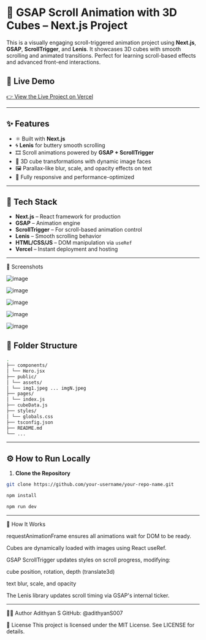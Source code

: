 # 🎢 GSAP Scroll Animation with 3D Cubes – Next.js Project

This is a visually engaging scroll-triggered animation project using **Next.js**, **GSAP**, **ScrollTrigger**, and **Lenis**. It showcases 3D cubes with smooth scrolling and animated transitions. Perfect for learning scroll-based effects and advanced front-end interactions.

## 🔗 Live Demo  
[👉 View the Live Project on Vercel]((https://woxro-test.vercel.app/))  

---

## ✨ Features

- ⚛️ Built with **Next.js**
- 🌀 **Lenis** for buttery smooth scrolling
- 🎞️ Scroll animations powered by **GSAP + ScrollTrigger**
- 🧊 3D cube transformations with dynamic image faces
- 🖼️ Parallax-like blur, scale, and opacity effects on text
- 📱 Fully responsive and performance-optimized

---

## 🚀 Tech Stack

- **Next.js** – React framework for production
- **GSAP** – Animation engine
- **ScrollTrigger** – For scroll-based animation control
- **Lenis** – Smooth scrolling behavior
- **HTML/CSS/JS** – DOM manipulation via `useRef`
- **Vercel** – Instant deployment and hosting

---
📸 Screenshots

![image](https://github.com/user-attachments/assets/5c51aff8-ce53-4c00-8df7-091e333f3287)

![image](https://github.com/user-attachments/assets/da116cfc-e153-4559-83b2-89218e09dd0f)

![image](https://github.com/user-attachments/assets/516e135d-0a39-4b7a-94da-f5fd0baa0ef8)

![image](https://github.com/user-attachments/assets/d270e1b2-760f-4d8a-a949-ca265940ec73)

![image](https://github.com/user-attachments/assets/416c64f7-c10f-42f1-b716-cf1329da72f8)






## 📂 Folder Structure

```bash
.
├── components/
│ └── Hero.jsx
├── public/
│ └── assets/
│ └── img1.jpeg ... imgN.jpeg
├── pages/
│ └── index.js
├── cubeData.js
├── styles/
│ └── globals.css
├── tsconfig.json
├── README.md
└── ...
```


---

## ⚙️ How to Run Locally

1. **Clone the Repository**
```bash
git clone https://github.com/your-username/your-repo-name.git

npm install

npm run dev
```

-----
🧪 How It Works

requestAnimationFrame ensures all animations wait for DOM to be ready.

Cubes are dynamically loaded with images using React useRef.

GSAP ScrollTrigger updates styles on scroll progress, modifying:

cube position, rotation, depth (translate3d)

text blur, scale, and opacity

The Lenis library updates scroll timing via GSAP's internal ticker.

-----
🙋‍♂️ Author
Adithyan S
GitHub: @adithyanS007

📝 License
This project is licensed under the MIT License. See LICENSE for details.
